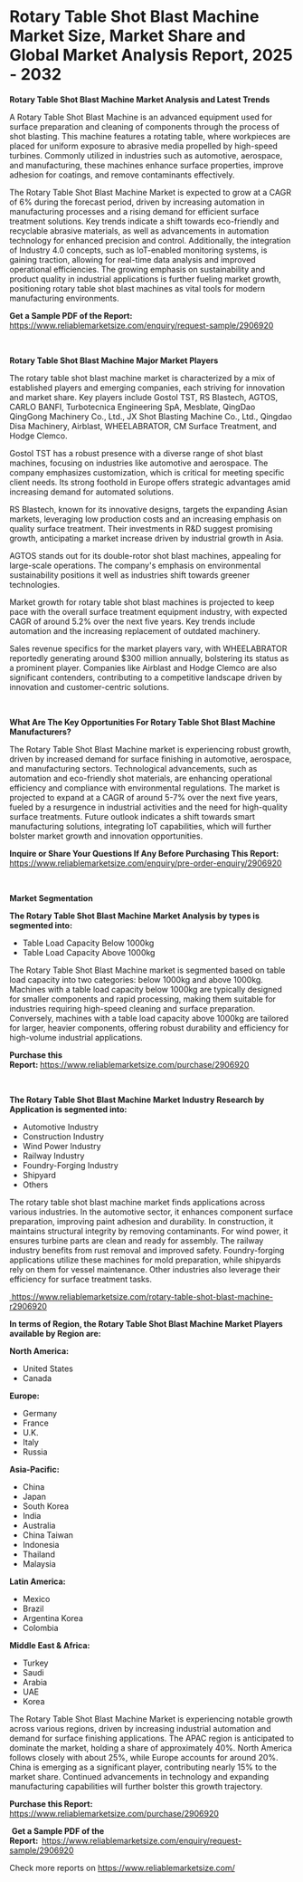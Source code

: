 <p><h1>Rotary Table Shot Blast Machine Market Size, Market Share and Global Market Analysis Report, 2025 - 2032</h1></p><p><strong>Rotary Table Shot Blast Machine Market Analysis and Latest Trends</strong></p>
<p><p>A Rotary Table Shot Blast Machine is an advanced equipment used for surface preparation and cleaning of components through the process of shot blasting. This machine features a rotating table, where workpieces are placed for uniform exposure to abrasive media propelled by high-speed turbines. Commonly utilized in industries such as automotive, aerospace, and manufacturing, these machines enhance surface properties, improve adhesion for coatings, and remove contaminants effectively.</p><p>The Rotary Table Shot Blast Machine Market is expected to grow at a CAGR of 6% during the forecast period, driven by increasing automation in manufacturing processes and a rising demand for efficient surface treatment solutions. Key trends indicate a shift towards eco-friendly and recyclable abrasive materials, as well as advancements in automation technology for enhanced precision and control. Additionally, the integration of Industry 4.0 concepts, such as IoT-enabled monitoring systems, is gaining traction, allowing for real-time data analysis and improved operational efficiencies. The growing emphasis on sustainability and product quality in industrial applications is further fueling market growth, positioning rotary table shot blast machines as vital tools for modern manufacturing environments.</p></p>
<p><strong>Get a Sample PDF of the Report:&nbsp;</strong> <a href="https://www.reliablemarketsize.com/enquiry/request-sample/2906920?utm_campaign=3248&utm_medium=2&utm_source=Github&utm_content=ia&utm_term=12032025&utm_id=rotary-table-shot-blast-machine">https://www.reliablemarketsize.com/enquiry/request-sample/2906920</a></p>
<p>&nbsp;</p>
<p><strong>Rotary Table Shot Blast Machine Major Market Players</strong></p>
<p><p>The rotary table shot blast machine market is characterized by a mix of established players and emerging companies, each striving for innovation and market share. Key players include Gostol TST, RS Blastech, AGTOS, CARLO BANFI, Turbotecnica Engineering SpA, Mesblate, QingDao QingGong Machinery Co., Ltd., JX Shot Blasting Machine Co., Ltd., Qingdao Disa Machinery, Airblast, WHEELABRATOR, CM Surface Treatment, and Hodge Clemco.</p><p>Gostol TST has a robust presence with a diverse range of shot blast machines, focusing on industries like automotive and aerospace. The company emphasizes customization, which is critical for meeting specific client needs. Its strong foothold in Europe offers strategic advantages amid increasing demand for automated solutions.</p><p>RS Blastech, known for its innovative designs, targets the expanding Asian markets, leveraging low production costs and an increasing emphasis on quality surface treatment. Their investments in R&D suggest promising growth, anticipating a market increase driven by industrial growth in Asia.</p><p>AGTOS stands out for its double-rotor shot blast machines, appealing for large-scale operations. The company's emphasis on environmental sustainability positions it well as industries shift towards greener technologies. </p><p>Market growth for rotary table shot blast machines is projected to keep pace with the overall surface treatment equipment industry, with expected CAGR of around 5.2% over the next five years. Key trends include automation and the increasing replacement of outdated machinery.</p><p>Sales revenue specifics for the market players vary, with WHEELABRATOR reportedly generating around $300 million annually, bolstering its status as a prominent player. Companies like Airblast and Hodge Clemco are also significant contenders, contributing to a competitive landscape driven by innovation and customer-centric solutions.</p></p>
<p>&nbsp;</p>
<p><strong>What Are The Key Opportunities For Rotary Table Shot Blast Machine Manufacturers?</strong></p>
<p><p>The Rotary Table Shot Blast Machine market is experiencing robust growth, driven by increased demand for surface finishing in automotive, aerospace, and manufacturing sectors. Technological advancements, such as automation and eco-friendly shot materials, are enhancing operational efficiency and compliance with environmental regulations. The market is projected to expand at a CAGR of around 5-7% over the next five years, fueled by a resurgence in industrial activities and the need for high-quality surface treatments. Future outlook indicates a shift towards smart manufacturing solutions, integrating IoT capabilities, which will further bolster market growth and innovation opportunities.</p></p>
<p><strong>Inquire or Share Your Questions If Any Before Purchasing This Report:</strong> <a href="https://www.reliablemarketsize.com/enquiry/pre-order-enquiry/2906920?utm_campaign=3248&utm_medium=2&utm_source=Github&utm_content=ia&utm_term=12032025&utm_id=rotary-table-shot-blast-machine">https://www.reliablemarketsize.com/enquiry/pre-order-enquiry/2906920</a></p>
<p>&nbsp;</p>
<p><strong>Market Segmentation</strong></p>
<p><strong>The Rotary Table Shot Blast Machine Market Analysis by types is segmented into:</strong></p>
<p><ul><li>Table Load Capacity Below 1000kg</li><li>Table Load Capacity Above 1000kg</li></ul></p>
<p><p>The Rotary Table Shot Blast Machine market is segmented based on table load capacity into two categories: below 1000kg and above 1000kg. Machines with a table load capacity below 1000kg are typically designed for smaller components and rapid processing, making them suitable for industries requiring high-speed cleaning and surface preparation. Conversely, machines with a table load capacity above 1000kg are tailored for larger, heavier components, offering robust durability and efficiency for high-volume industrial applications.</p></p>
<p><strong>Purchase this Report:&nbsp;</strong><a href="https://www.reliablemarketsize.com/purchase/2906920?utm_campaign=3248&utm_medium=2&utm_source=Github&utm_content=ia&utm_term=12032025&utm_id=rotary-table-shot-blast-machine">https://www.reliablemarketsize.com/purchase/2906920</a></p>
<p>&nbsp;</p>
<p><strong>The Rotary Table Shot Blast Machine Market Industry Research by Application is segmented into:</strong></p>
<p><ul><li>Automotive Industry</li><li>Construction Industry</li><li>Wind Power Industry</li><li>Railway Industry</li><li>Foundry-Forging Industry</li><li>Shipyard</li><li>Others</li></ul></p>
<p><p>The rotary table shot blast machine market finds applications across various industries. In the automotive sector, it enhances component surface preparation, improving paint adhesion and durability. In construction, it maintains structural integrity by removing contaminants. For wind power, it ensures turbine parts are clean and ready for assembly. The railway industry benefits from rust removal and improved safety. Foundry-forging applications utilize these machines for mold preparation, while shipyards rely on them for vessel maintenance. Other industries also leverage their efficiency for surface treatment tasks.</p></p>
<p><a href="https://www.reliablemarketsize.com/rotary-table-shot-blast-machine-r2906920?utm_campaign=3248&utm_medium=2&utm_source=Github&utm_content=ia&utm_term=12032025&utm_id=rotary-table-shot-blast-machine">&nbsp;https://www.reliablemarketsize.com/rotary-table-shot-blast-machine-r2906920</a></p>
<p><strong>In terms of Region, the Rotary Table Shot Blast Machine Market Players available by Region are:</strong></p>
<p>
    <p> <strong> North America: </strong>
        <ul>
            <li>United States</li>
            <li>Canada</li>
        </ul>
        </p> 
    <p> <strong> Europe: </strong>
        <ul>
            <li>Germany</li>
            <li>France</li>
            <li>U.K.</li>
            <li>Italy</li>
            <li>Russia</li>
        </ul>
        </p> 
    <p> <strong> Asia-Pacific: </strong>
        <ul>
            <li>China</li>
            <li>Japan</li>
            <li>South Korea</li>
            <li>India</li>
            <li>Australia</li>
            <li>China Taiwan</li>
            <li>Indonesia</li>
            <li>Thailand</li>
            <li>Malaysia</li>
        </ul>
        </p> 
    <p> <strong> Latin America: </strong>
        <ul>
            <li>Mexico</li>
            <li>Brazil</li>
            <li>Argentina Korea</li>
            <li>Colombia</li>
        </ul>
        </p> 
    <p> <strong> Middle East & Africa: </strong>
        <ul>
            <li>Turkey</li>
            <li>Saudi</li>
            <li>Arabia</li>
            <li>UAE</li>
            <li>Korea</li>
        </ul>
    </p>
    </p>
<p><p>The Rotary Table Shot Blast Machine Market is experiencing notable growth across various regions, driven by increasing industrial automation and demand for surface finishing applications. The APAC region is anticipated to dominate the market, holding a share of approximately 40%. North America follows closely with about 25%, while Europe accounts for around 20%. China is emerging as a significant player, contributing nearly 15% to the market share. Continued advancements in technology and expanding manufacturing capabilities will further bolster this growth trajectory.</p></p>
<p><strong>Purchase this Report: </strong><a href="https://www.reliablemarketsize.com/purchase/2906920?utm_campaign=3248&utm_medium=2&utm_source=Github&utm_content=ia&utm_term=12032025&utm_id=rotary-table-shot-blast-machine">https://www.reliablemarketsize.com/purchase/2906920</a></p>
<p>&nbsp;<strong>Get a Sample PDF of the Report:&nbsp;&nbsp;</strong><a href="https://www.reliablemarketsize.com/enquiry/request-sample/2906920?utm_campaign=3248&utm_medium=2&utm_source=Github&utm_content=ia&utm_term=12032025&utm_id=rotary-table-shot-blast-machine">https://www.reliablemarketsize.com/enquiry/request-sample/2906920</a></p>
<p><strong></strong></p>
<p>Check more reports on <a href="https://www.reliablemarketsize.com/?utm_campaign=3248&utm_medium=2&utm_source=Github&utm_content=ia&utm_term=12032025&utm_id=rotary-table-shot-blast-machine">https://www.reliablemarketsize.com/</a></p>
